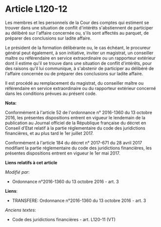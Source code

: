 # Article L120-12

Les membres et les personnels de la Cour des comptes qui estiment se trouver dans une situation de conflit d'intérêts
s'abstiennent de participer au délibéré sur l'affaire concernée ou, s'ils sont affectés au parquet, de préparer des
conclusions sur ladite affaire.

Le président de la formation délibérante ou, le cas échéant, le procureur général peut également, à son initiative, inviter
un magistrat, un conseiller maître ou référendaire en service extraordinaire ou un rapporteur extérieur dont il estime qu'il
se trouve dans une situation de conflit d'intérêts, pour des raisons qu'il lui communique, à s'abstenir de participer au
délibéré de l'affaire concernée ou de préparer des conclusions sur ladite affaire.

Il est procédé au remplacement du magistrat, du conseiller maître ou référendaire en service extraordinaire ou du rapporteur
extérieur concerné dans les conditions prévues au présent code.

**Nota:**

Conformément à l'article 52 de l'ordonnance n° 2016-1360 du 13 octobre 2016, les présentes dispositions entrent en vigueur le
lendemain de la publication au Journal officiel de la République française du décret en Conseil d'Etat relatif à la partie
réglementaire du code des juridictions financières, et au plus tard le 1er juillet 2017.

Conformément à l'article 184 du décret n° 2017-671 du 28 avril 2017 modifiant la partie réglementaire du code des
juridictions financières, les présentes dispositions entrent en vigueur le 1er mai 2017.

**Liens relatifs à cet article**

_Modifié par_:

  - Ordonnance n°2016-1360 du 13 octobre 2016 - art. 3

**Liens**:

  - TRANSFERE: Ordonnance n°2016-1360 du 13 octobre 2016 - art. 3

_Anciens textes_:

  - Code des juridictions financières - art. L120-11 (VT)
